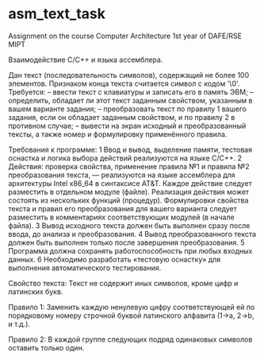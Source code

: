 # asm_text_task
Assignment on the course Computer Architecture 1st year of DAFE/RSE MIPT

Взаимодействие C/C++ и языка ассемблера.

Дан текст (последовательность символов), содержащий не более 100 элементов. Признаком конца текста считается символ с кодом '\0'. 
Требуется:
    – ввести текст с клавиатуры и записать его в память ЭВМ;
    – определить, обладает ли этот текст заданным свойством, указанным в вашем варианте задания;
    – преобразовать текст по правилу 1 вашего задания, если он обладает заданным свойством, и по правилу 2 в противном случае;
    – вывести на экран исходный и преобразованный тексты, а также номер и формулировку применённого правила.

Требования к программе:
    1 Ввод и вывод, выделение памяти, тестовая оснастка и логика выбора действий реализуются на языке C/C++.
    2 Действия: проверка свойства, применение правила №1 и правила №2 преобразования текста, –– реализуются на языке ассемблера для архитектуры Intel x86_64 в синтаксисе AT&T. Каждое действие следует разместить в отдельном модуле (файле). Реализация действия может состоять из нескольких функций (процедур). Формулировки свойства текста и правил его преобразования для вашего варианта следует разместить в комментариях соответствующих модулей (в начале файла).
    3 Вывод исходного текста должен быть выполнен сразу после ввода, до анализа и преобразования.
    4 Вывод преобразованного текста должен быть выполнен только после завершения преобразования.
    5 Программа должна сохранять работоспособность при любых входных данных.
    6 Необходимо разработать «тестовую оснастку» для выполнения автоматического тестирования.

Свойство текста:
        Текст не содержит иных символов, кроме цифр и латинских букв.

Правило 1:
    Заменить каждую ненулевую цифру соответствующей ей по порядковому номеру строчной буквой латинского алфавита (1->a, 2->b, и т.д.).

Правило 2:
    В каждой группе следующих подряд одинаковых символов оставить только один.
